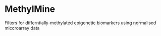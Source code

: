 # MethylMine
Filters for differntially-methylated epigenetic biomarkers using normalised miccroarray data
